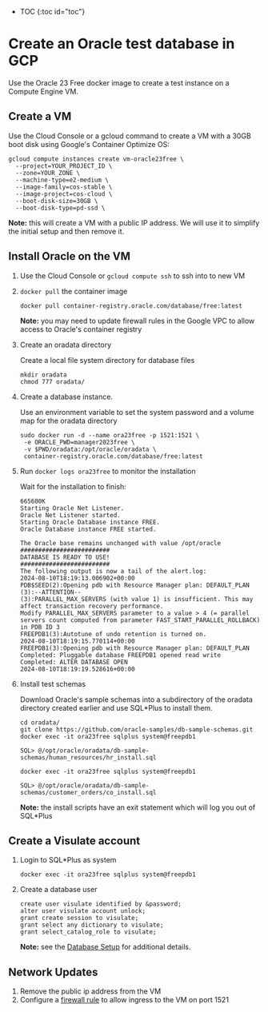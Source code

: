 * TOC
{:toc id="toc"}
# Create an Oracle test database in GCP

Use the Oracle 23 Free docker image to create a test instance on a Compute Engine VM.

## Create a VM

Use the Cloud Console or a gcloud command to create a VM with a 30GB boot disk using Google's Container Optimize OS:

```
gcloud compute instances create vm-oracle23free \
  --project=YOUR_PROJECT_ID \
  --zone=YOUR_ZONE \
  --machine-type=e2-medium \
  --image-family=cos-stable \
  --image-project=cos-cloud \
  --boot-disk-size=30GB \
  --boot-disk-type=pd-ssd \
```

**Note:** this will create a VM with a public IP address. We will use it to simplify the initial setup and then remove it.

## Install Oracle on the VM

1. Use the Cloud Console or `gcloud compute ssh` to ssh into to new VM

2. `docker pull` the container image

    ```
    docker pull container-registry.oracle.com/database/free:latest
    ```

    **Note:** you may need to update firewall rules in the Google VPC to allow access to Oracle's container registry

3. Create an oradata directory

    Create a local file system directory for database files

    ```
    mkdir oradata
    chmod 777 oradata/
    ```

4. Create a database instance.

    Use an environment variable to set the system password and a volume map for the oradata directory

    ```
    sudo docker run -d --name ora23free -p 1521:1521 \
     -e ORACLE_PWD=manager2023free \
     -v $PWD/oradata:/opt/oracle/oradata \
     container-registry.oracle.com/database/free:latest
    ```

5. Run `docker logs ora23free` to monitor the installation

    Wait for the installation to finish:

    ```
    665600K
    Starting Oracle Net Listener.
    Oracle Net Listener started.
    Starting Oracle Database instance FREE.
    Oracle Database instance FREE started.

    The Oracle base remains unchanged with value /opt/oracle
    #########################
    DATABASE IS READY TO USE!
    #########################
    The following output is now a tail of the alert.log:
    2024-08-10T18:19:13.006902+00:00
    PDB$SEED(2):Opening pdb with Resource Manager plan: DEFAULT_PLAN
    (3):--ATTENTION--
    (3):PARALLEL_MAX_SERVERS (with value 1) is insufficient. This may affect transaction recovery performance.
    Modify PARALLEL_MAX_SERVERS parameter to a value > 4 (= parallel servers count computed from parameter FAST_START_PARALLEL_ROLLBACK) in PDB ID 3
    FREEPDB1(3):Autotune of undo retention is turned on.
    2024-08-10T18:19:15.770114+00:00
    FREEPDB1(3):Opening pdb with Resource Manager plan: DEFAULT_PLAN
    Completed: Pluggable database FREEPDB1 opened read write
    Completed: ALTER DATABASE OPEN
    2024-08-10T18:19:19.528616+00:00
    ```

6. Install test schemas

    Download Oracle's sample schemas into  a subdirectory of the oradata directory created earlier and use SQL*Plus to install them.

    ```
    cd oradata/
    git clone https://github.com/oracle-samples/db-sample-schemas.git
    docker exec -it ora23free sqlplus system@freepdb1

    SQL> @/opt/oracle/oradata/db-sample-schemas/human_resources/hr_install.sql

    docker exec -it ora23free sqlplus system@freepdb1

    SQL> @/opt/oracle/oradata/db-sample-schemas/customer_orders/co_install.sql
    ```

    **Note:** the install scripts have an exit statement which will log you out of SQL*Plus

## Create a Visulate account

1. Login to SQL*Plus as system

    ```
    docker exec -it ora23free sqlplus system@freepdb1
    ```

2. Create a database user

    ```
    create user visulate identified by &password;
    alter user visulate account unlock;
    grant create session to visulate;
    grant select any dictionary to visulate;
    grant select_catalog_role to visulate;
    ```

    **Note:** see the [Database Setup](/pages/database-setup.html) for additional details.

## Network Updates

1. Remove the public ip address from the VM
2. Configure a [firewall rule](https://cloud.google.com/network-connectivity/docs/vpn/how-to/configuring-firewall-rules) to allow ingress to the VM on port 1521